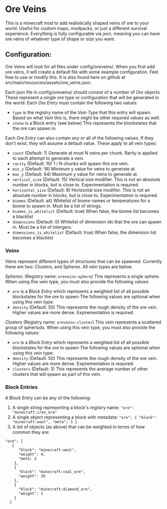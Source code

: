 # Ore Veins

This is a minecraft mod to add realistically shaped veins of ore to your world. Useful for custom maps, modpacks, or just a different survival experience. Everything is fully configurable via json, meaning you can have ore veins of whatever type of shape or size you want.

## Configuration:

Ore Veins will look for all files under config/oreveins/. When you first add ore veins, it will create a default file with some example configuration. Feel free to use or modify this. It is also found here on github at src/main/resources/assets/ore_veins.json.

Each json file in config/oreveins/ should consist of a number of *Ore* objects. These represent a single ore type or configuration that will be generated in the world. Each *Ore Entry* must contain the following two values:

* `type` is the registry name of the *Vein Type* that this entry will spawn. Based on what *Vein* this is, there might be other required values as well.
* `stone` is a Block entry (see below) This represents the blockstates that the ore can spawn in.

Each *Ore Entry* can also contain any or all of the following values. If they don't exist, they will assume a default value. These apply to all vein types:

* `count` (Default: 1) Generate at most N veins per chunk. Rarity is applied to each attempt to generate a vein.
* `rarity` (Default: 10) 1 / N chunks will spawn this ore vein.
* `min_y` (Default: 16) Minimum y value for veins to generate at.
* `max_y` (Default: 64) Maximum y value for veins to generate at.
* `vertical_size` (Default: 15) Vertical size modifier. This is not an absolute number in blocks, but is close to. Experimentation is required.
* `horizontal_size` (Default: 8) Horizontal size modifier. This is not an absolute number in blocks, but is close to. Experimentation is required.
* `biomes` (Default: all) Whitelist of biome names or temperatures for a biome to spawn in. Must be a list of strings.
* `biomes_is_whitelist` (Default: true) When false, the biome list becomes a blacklist
* `dimensions` (Default: 0) Whitelist of dimension ids that the ore can spawn in. Must be a list of intergers.
* `dimensions_is_whitelist` (Default: true) When false, the dimension list becomes a blacklist

### Veins

Veins represent different types of structures that can be spawned. Currently there are two: Clusters, and Spheres. All vein types are below.

*Spheres*: (Registry name: `oreveins:sphere`)
This represents a single sphere. When using this vein type, you must also provide the following values:
* `ore` is a *Block Entry* which represents a weighted list of all possible blockstates for the ore to spawn
The following values are optional when using this vein type:
* `density` (Default: 50) This represents the rough density of the ore vein. Higher values are more dense. Expirementation is required.

*Clusters* (Registry name: `oreveins:cluster`)
This vein represents a scattered group of spheriods.  When using this vein type, you must also provide the following values:
* `ore` is a *Block Entry* which represents a weighted list of all possible blockstates for the ore to spawn
The following values are optional when using this vein type:
* `density` (Default: 50) This represents the rough density of the ore vein. Higher values are more dense. Expirementation is required.
* `clusters` (Default: 3) This represents the average number of other clusters that will spawn as part of this vein.

### Block Entries
A Block Entry can be any of the following:

1. A single string representing a block's registry name: `"ore": "minecraft:iron_ore"`
2. A single object representing a block with metadata: `"ore": { "block": "minecraft:wool", "meta": 3 }`
3. A list of objects (as above) that can be weighted in terms of how common they are:
```
"ore": [
   {
      "block": "minecraft:wool",
      "weight": 4,
      "meta: 3
    },
    {
      "block": "minecraft:coal_ore",
      "weight": 39
    },
    {
      "block": "minecraft:diamond_ore",
      "weight": 1
    }
  ]
```
